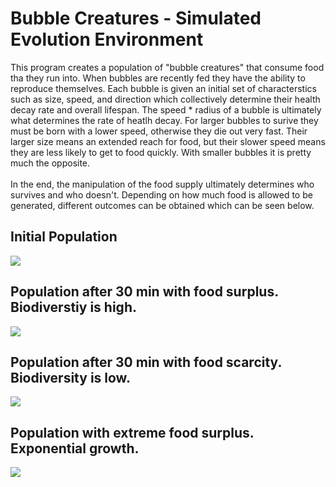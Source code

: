 # Bubble Creatures - Simulated Evolution Environment
This program creates a population of "bubble creatures" that consume food tha they run into. When bubbles are recently fed they have the ability to reproduce themselves. Each bubble is given an initial set of characterstics such as size, speed, and direction which collectively determine their health decay rate and overall lifespan. The speed * radius of a bubble is ultimately what determines the rate of heatlh decay. For larger bubbles to surive they must be born with a lower speed, otherwise they die out very fast. Their larger size means an extended reach for food, but their slower speed means they are less likely to get to food quickly. With smaller bubbles it is pretty much the opposite.
<br><br>
In the end, the manipulation of the food supply ultimately determines who survives and who doesn't. Depending on how much food is allowed to be generated, different outcomes can be obtained which can be seen below.

<h2>Initial Population</h2>
<img src="https://media.giphy.com/media/GqHPOCoQ428BW/giphy.gif" />

<h2>Population after 30 min with food surplus. Biodiverstiy is high.</h2>
<img src="https://media.giphy.com/media/vOTsHHMobm6mk/giphy.gif" />

<h2>Population after 30 min with food scarcity. Biodiversity is low.</h2>
<img src="https://media.giphy.com/media/wvjFdpyTr7d96/giphy.gif" />

<h2>Population with extreme food surplus. Exponential growth.</h2>
<img src="https://media.giphy.com/media/lrNM8jWRHOPzW/giphy.gif" />
